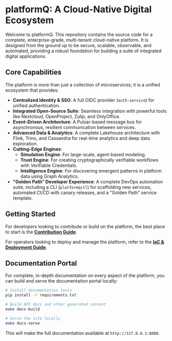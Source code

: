 # platformQ: A Cloud-Native Digital Ecosystem

Welcome to platformQ. This repository contains the source code for a complete, enterprise-grade, multi-tenant cloud-native platform. It is designed from the ground up to be secure, scalable, observable, and automated, providing a robust foundation for building a suite of integrated digital applications.

## Core Capabilities

The platform is more than just a collection of microservices; it is a unified ecosystem that provides:

*   **Centralized Identity & SSO**: A full OIDC provider (`auth-service`) for unified authentication.
*   **Integrated Open-Source Suite**: Seamless integration with powerful tools like Nextcloud, OpenProject, Zulip, and OnlyOffice.
*   **Event-Driven Architecture**: A Pulsar-based message bus for asynchronous, resilient communication between services.
*   **Advanced Data & Analytics**: A complete Lakehouse architecture with Flink, Trino, and Cassandra for real-time analytics and deep data exploration.
*   **Cutting-Edge Engines**:
    *   **Simulation Engine**: For large-scale, agent-based modeling.
    *   **Trust Engine**: For creating cryptographically verifiable workflows with Verifiable Credentials.
    *   **Intelligence Engine**: For discovering emergent patterns in platform data using Graph Analytics.
*   **"Golden Path" Developer Experience**: A complete DevOps automation suite, including a CLI (`platformqctl`) for scaffolding new services, automated CI/CD with canary releases, and a "Golden Path" service template.

## Getting Started

For developers looking to contribute or build on the platform, the best place to start is the **[Contribution Guide](CONTRIBUTING.md)**.

For operators looking to deploy and manage the platform, refer to the **[IaC & Deployment Guide](iac/terraform/README.md)**.

## Documentation Portal

For complete, in-depth documentation on every aspect of the platform, you can build and serve the documentation portal locally:

```bash
# Install documentation tools
pip install -r requirements.txt

# Build API docs and other generated content
make docs-build

# Serve the site locally
make docs-serve
```
This will make the full documentation available at `http://127.0.0.1:8000`. 
